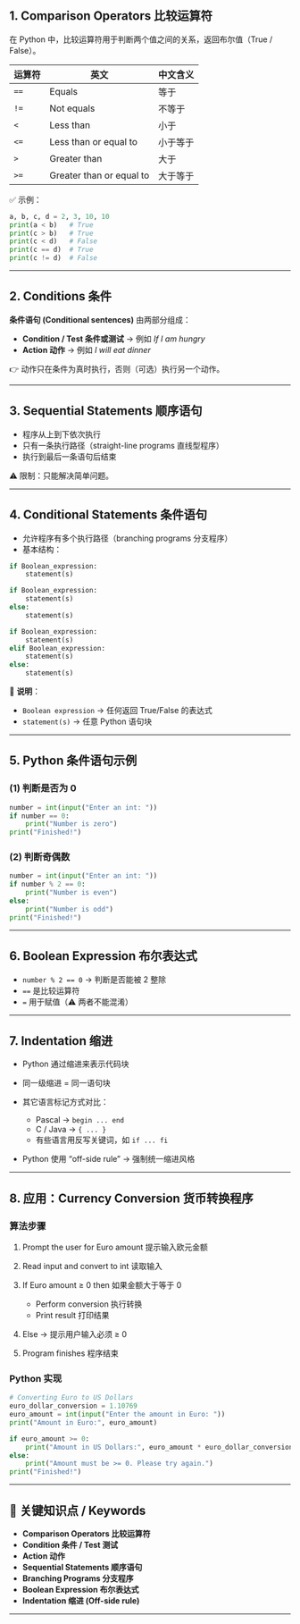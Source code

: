 
## 1. Comparison Operators 比较运算符

在 Python 中，比较运算符用于判断两个值之间的关系，返回布尔值（True / False）。

| 运算符  | 英文                       | 中文含义 |
| ---- | ------------------------ | ---- |
| `==` | Equals                   | 等于   |
| `!=` | Not equals               | 不等于  |
| `<`  | Less than                | 小于   |
| `<=` | Less than or equal to    | 小于等于 |
| `>`  | Greater than             | 大于   |
| `>=` | Greater than or equal to | 大于等于 |

✅ 示例：

```python
a, b, c, d = 2, 3, 10, 10
print(a < b)   # True
print(c > b)   # True
print(c < d)   # False
print(c == d)  # True
print(c != d)  # False
```

---

## 2. Conditions 条件

**条件语句 (Conditional sentences)** 由两部分组成：

* **Condition / Test 条件或测试** → 例如 *If I am hungry*
* **Action 动作** → 例如 *I will eat dinner*

👉 动作只在条件为真时执行，否则（可选）执行另一个动作。

---

## 3. Sequential Statements 顺序语句

* 程序从上到下依次执行
* 只有一条执行路径（straight-line programs 直线型程序）
* 执行到最后一条语句后结束

⚠️ 限制：只能解决简单问题。

---

## 4. Conditional Statements 条件语句

* 允许程序有多个执行路径（branching programs 分支程序）
* 基本结构：

```python
if Boolean_expression:
    statement(s)

if Boolean_expression:
    statement(s)
else:
    statement(s)

if Boolean_expression:
    statement(s)
elif Boolean_expression:
    statement(s)
else:
    statement(s)
```

📌 **说明**：

* `Boolean expression` → 任何返回 True/False 的表达式
* `statement(s)` → 任意 Python 语句块

---

## 5. Python 条件语句示例

### (1) 判断是否为 0

```python
number = int(input("Enter an int: "))
if number == 0:
    print("Number is zero")
print("Finished!")
```

### (2) 判断奇偶数

```python
number = int(input("Enter an int: "))
if number % 2 == 0:
    print("Number is even")
else:
    print("Number is odd")
print("Finished!")
```

---

## 6. Boolean Expression 布尔表达式

* `number % 2 == 0` → 判断是否能被 2 整除
* `==` 是比较运算符
* `=` 用于赋值（⚠️ 两者不能混淆）

---

## 7. Indentation 缩进

* Python 通过缩进来表示代码块
* 同一级缩进 = 同一语句块
* 其它语言标记方式对比：

  * Pascal → `begin ... end`
  * C / Java → `{ ... }`
  * 有些语言用反写关键词，如 `if ... fi`
* Python 使用 “off-side rule” → 强制统一缩进风格

---

## 8. 应用：Currency Conversion 货币转换程序

### 算法步骤

1. Prompt the user for Euro amount 提示输入欧元金额
2. Read input and convert to int 读取输入
3. If Euro amount ≥ 0 then 如果金额大于等于 0

   * Perform conversion 执行转换
   * Print result 打印结果
4. Else → 提示用户输入必须 ≥ 0
5. Program finishes 程序结束

### Python 实现

```python
# Converting Euro to US Dollars
euro_dollar_conversion = 1.10769
euro_amount = int(input("Enter the amount in Euro: "))
print("Amount in Euro:", euro_amount)

if euro_amount >= 0:
    print("Amount in US Dollars:", euro_amount * euro_dollar_conversion)
else:
    print("Amount must be >= 0. Please try again.")
print("Finished!")
```

---

## 🔑 关键知识点 / Keywords

* **Comparison Operators 比较运算符**
* **Condition 条件 / Test 测试**
* **Action 动作**
* **Sequential Statements 顺序语句**
* **Branching Programs 分支程序**
* **Boolean Expression 布尔表达式**
* **Indentation 缩进 (Off-side rule)**

---
